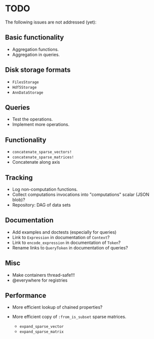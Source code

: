 # TODO

The following issues are not addressed (yet):

## Basic functionality

  - Aggregation functions.
  - Aggregation in queries.

## Disk storage formats

  - `FilesStorage`
  - `Hdf5Storage`
  - `AnnDataStorage`

## Queries

  - Test the operations.
  - Implement more operations.

## Functionality

  - `concatenate_sparse_vectors!`
  - `concatenate_sparse_matrices!`
  - Concatenate along axis

## Tracking

  - Log non-computation functions.
  - Collect computations invocations into "computations" scalar (JSON blob)?
  - Repository: DAG of data sets

## Documentation

  - Add examples and doctests (especially for queries)
  - Link to `Expression` in documentation of `Context`?
  - Link to `encode_expression` in documentation of `Token`?
  - Rename links to `QueryToken` in documentation of queries?

## Misc

  - Make containers thread-safe!!!
  - @everywhere for registries

## Performance

  - More efficient lookup of chained properties?

  - More efficient copy of `:from_is_subset` sparse matrices.
    
      + `expand_sparse_vector`
      + `expand_sparse_matrix`
